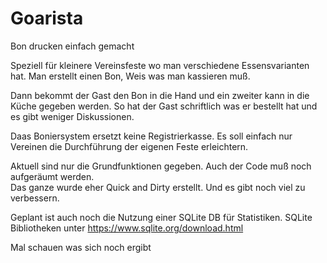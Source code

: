 # Goarista
Bon drucken einfach gemacht

Speziell für kleinere Vereinsfeste wo man verschiedene Essensvarianten hat.
Man erstellt einen Bon, Weis was man kassieren muß. 

Dann bekommt der Gast den Bon in die Hand und ein zweiter kann in die Küche gegeben werden.
So hat der Gast schriftlich was er bestellt hat und es gibt weniger Diskussionen.

Daas Boniersystem ersetzt keine Registrierkasse. Es soll einfach nur Vereinen die Durchführung der eigenen Feste erleichtern.

Aktuell sind nur die Grundfunktionen gegeben.
Auch der Code muß noch aufgeräumt werden.  
Das ganze wurde eher Quick and Dirty erstellt. Und es gibt noch viel zu verbessern.

Geplant ist auch noch die Nutzung einer SQLite DB für Statistiken.
SQLite Bibliotheken unter https://www.sqlite.org/download.html

Mal schauen was sich noch ergibt

